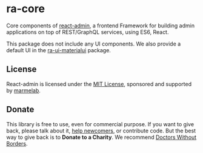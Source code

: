 # ra-core

Core components of [react-admin](https://marmelab.com/react-admin/), a frontend Framework for building admin applications on top of REST/GraphQL services, using ES6, React.

This package does not include any UI components. We also provide a default UI in the [ra-ui-materialui](https://www.npmjs.com/package/ra-ui-materialui) package.

## License

React-admin is licensed under the [MIT License](https://github.com/marmelab/react-admin/blob/master/LICENSE.md), sponsored and supported by [marmelab](https://marmelab.com).

## Donate

This library is free to use, even for commercial purpose. If you want to give back, please talk about it, [help newcomers](https://stackoverflow.com/questions/tagged/react-admin), or contribute code. But the best way to give back is to **Donate to a Charity**. We recommend [Doctors Without Borders](https://www.doctorswithoutborders.org/).
